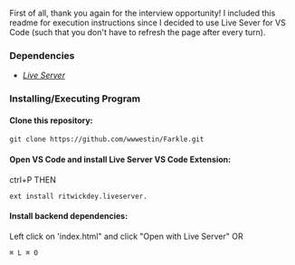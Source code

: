 First of all, thank you again for the interview opportunity! I included this readme for execution instructions since I decided to use Live Sever for VS Code (such that you don't have to refresh the page after every turn).

### Dependencies

* [*Live Server*](https://marketplace.visualstudio.com/items?itemName=ritwickdey.LiveServer)


### Installing/Executing Program

#### **Clone this repository:**
```
git clone https://github.com/wwwestin/Farkle.git
```
#### **Open VS Code and install Live Server VS Code Extension:**

ctrl+P THEN
```
ext install ritwickdey.liveserver.
```
#### **Install backend dependencies:**

Left click on 'index.html" and click "Open with Live Server" OR

```
⌘ L ⌘ O
```



